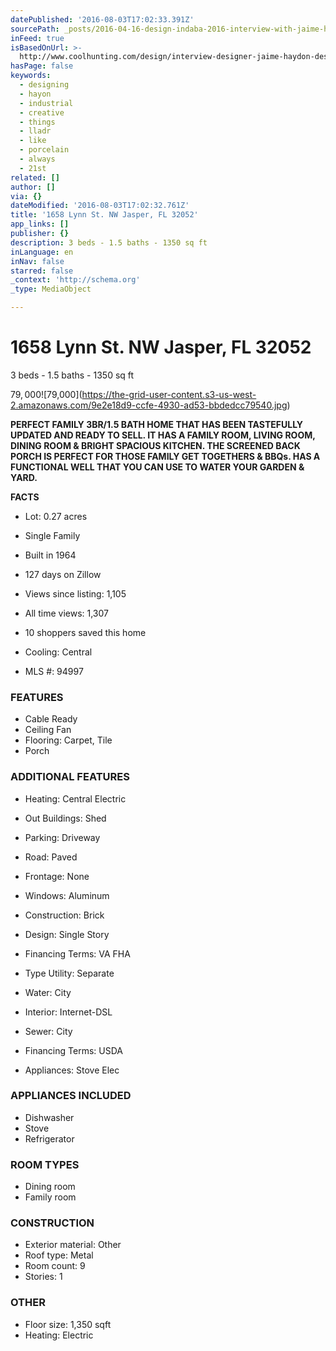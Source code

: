 ```yaml
---
datePublished: '2016-08-03T17:02:33.391Z'
sourcePath: _posts/2016-04-16-design-indaba-2016-interview-with-jaime-hayon.md
inFeed: true
isBasedOnUrl: >-
  http://www.coolhunting.com/design/interview-designer-jaime-haydon-design-indaba
hasPage: false
keywords:
  - designing
  - hayon
  - industrial
  - creative
  - things
  - lladr
  - like
  - porcelain
  - always
  - 21st
related: []
author: []
via: {}
dateModified: '2016-08-03T17:02:32.761Z'
title: '1658 Lynn St. NW Jasper, FL 32052'
app_links: []
publisher: {}
description: 3 beds - 1.5 baths - 1350 sq ft
inLanguage: en
inNav: false
starred: false
_context: 'http://schema.org'
_type: MediaObject

---
```

# 1658 Lynn St. NW Jasper, FL 32052

3 beds - 1.5 baths - 1350 sq ft

$79,000
![$79,000](https://the-grid-user-content.s3-us-west-2.amazonaws.com/9e2e18d9-ccfe-4930-ad53-bbdedcc79540.jpg)

**PERFECT FAMILY 3BR/1.5 BATH HOME THAT HAS BEEN TASTEFULLY UPDATED AND READY TO SELL. IT HAS A FAMILY ROOM, LIVING ROOM, DINING ROOM & BRIGHT SPACIOUS KITCHEN. THE SCREENED BACK PORCH IS PERFECT FOR THOSE FAMILY GET TOGETHERS & BBQs. HAS A FUNCTIONAL WELL THAT YOU CAN USE TO WATER YOUR GARDEN & YARD.**

**FACTS**

* Lot: 0.27 acres
* Single Family
* Built in 1964
* 127 days on Zillow

* Views since listing: 1,105
* All time views: 1,307
* 10 shoppers saved this home
* Cooling: Central
* MLS \#: 94997

### **FEATURES**

* Cable Ready
* Ceiling Fan
* Flooring: Carpet, Tile
* Porch

### **ADDITIONAL FEATURES**

* Heating: Central Electric
* Out Buildings: Shed
* Parking: Driveway
* Road: Paved
* Frontage: None

* Windows: Aluminum
* Construction: Brick
* Design: Single Story
* Financing Terms: VA FHA
* Type Utility: Separate
* Water: City

* Interior: Internet-DSL
* Sewer: City
* Financing Terms: USDA
* Appliances: Stove Elec

### **APPLIANCES INCLUDED**

* Dishwasher
* Stove
* Refrigerator

### **ROOM TYPES**

* Dining room
* Family room

### **CONSTRUCTION**

* Exterior material: Other
* Roof type: Metal
* Room count: 9
* Stories: 1

### **OTHER**

* Floor size: 1,350 sqft
* Heating: Electric